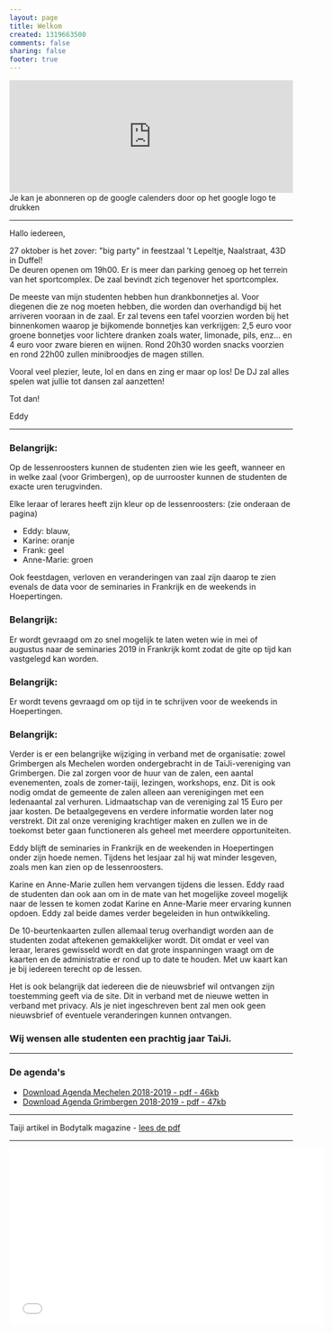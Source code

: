 ```yaml
---
layout: page
title: Welkom
created: 1319663500
comments: false
sharing: false  
footer: true
---
```


<iframe src="https://calendar.google.com/calendar/embed?showTitle=0&amp;showNav=0&amp;showDate=0&amp;showPrint=0&amp;showTabs=0&amp;showCalendars=0&amp;showTz=0&amp;mode=AGENDA&amp;height=200&amp;wkst=2&amp;hl=nl&amp;bgcolor=%23FFFFFF&amp;src=eddypresent.website%40gmail.com&amp;color=%232F6309&amp;src=bnt52stornmaupomm1p01afrt0%40group.calendar.google.com&amp;color=%23125A12&amp;src=sv4bkhqqsf8snmhcjmhj8hqma4%40group.calendar.google.com&amp;color=%235F6B02&amp;ctz=Europe%2FBrussels" style="border-width:0" width="100%" height="200" frameborder="0" scrolling="no"></iframe>
Je kan je abonneren op de google calenders door op het google logo te drukken

---
Hallo iedereen,
 
27 oktober is het zover: "big party" in feestzaal ’t Lepeltje, Naalstraat, 43D in Duffel!  
De deuren openen om 19h00. Er is meer dan parking genoeg op het terrein van het sportcomplex. De zaal bevindt zich tegenover het sportcomplex.  
  
De meeste van mijn studenten hebben hun drankbonnetjes al. Voor diegenen die ze nog moeten hebben, die worden dan overhandigd bij het arriveren vooraan in de zaal. Er zal tevens een tafel voorzien worden bij het binnenkomen waarop je bijkomende bonnetjes kan verkrijgen: 2,5 euro voor groene bonnetjes voor lichtere dranken zoals water, limonade, pils, enz… en 4 euro voor zware bieren en wijnen. Rond 20h30 worden snacks voorzien en rond 22h00 zullen minibroodjes de magen stillen.  
   
Vooral veel plezier, leute, lol en dans en zing er maar op los! De DJ zal alles spelen wat jullie tot dansen zal aanzetten!  
   
Tot dan!  
   
Eddy

---
### Belangrijk: 

Op de lessenroosters kunnen de studenten zien wie les geeft, wanneer en in welke zaal (voor Grimbergen), op de uurrooster kunnen de studenten de exacte uren terugvinden. 

Elke leraar of lerares heeft zijn kleur op de lessenroosters: (zie onderaan de pagina)
- Eddy: blauw, 
- Karine: oranje 
- Frank: geel 
- Anne-Marie: groen

Ook feestdagen, verloven en veranderingen van zaal zijn daarop te zien evenals de data voor de seminaries in Frankrijk en de weekends in Hoepertingen. 

### Belangrijk: 
Er wordt gevraagd om zo snel mogelijk te laten weten wie in mei of augustus naar de seminaries 2019 in Frankrijk komt zodat de gite op tijd kan vastgelegd kan worden. 
### Belangrijk: 
Er wordt tevens gevraagd om op tijd in te schrijven voor de weekends in Hoepertingen. 
### Belangrijk: 
Verder is er een belangrijke wijziging in verband met de organisatie: zowel Grimbergen als Mechelen worden ondergebracht in de TaiJi-vereniging van Grimbergen. Die zal zorgen voor de huur van de zalen, een aantal evenementen, zoals de zomer-taiji, lezingen, workshops, enz. Dit is ook nodig omdat de gemeente de zalen alleen aan verenigingen met een ledenaantal zal verhuren. Lidmaatschap van de vereniging zal 15 Euro per jaar kosten. De betaalgegevens en verdere informatie worden later nog verstrekt. Dit zal onze vereniging krachtiger maken en zullen we in de toekomst beter gaan functioneren als geheel met meerdere opportuniteiten.  

Eddy blijft de seminaries in Frankrijk en de weekenden in Hoepertingen onder zijn hoede nemen. Tijdens het lesjaar zal hij wat minder lesgeven, zoals men kan zien op de lessenroosters. 

Karine en Anne-Marie zullen hem vervangen tijdens die lessen. Eddy raad de studenten dan ook aan om in de mate van het mogelijke zoveel mogelijk naar de lessen te komen zodat Karine en Anne-Marie meer ervaring kunnen opdoen. Eddy zal beide dames verder begeleiden in hun ontwikkeling. 

De 10-beurtenkaarten zullen allemaal terug overhandigt worden aan de studenten zodat aftekenen gemakkelijker wordt. Dit omdat er veel van leraar, lerares gewisseld wordt en dat grote inspanningen vraagt om de kaarten en de administratie er rond up to date te houden. Met uw kaart kan je bij iedereen terecht op de lessen. 

Het is ook belangrijk dat iedereen die de nieuwsbrief wil ontvangen zijn toestemming geeft via de site. Dit in verband met de nieuwe wetten in verband met privacy. Als je niet ingeschreven bent zal men ook geen nieuwsbrief of eventuele veranderingen kunnen ontvangen. 


### Wij wensen alle studenten een prachtig jaar TaiJi. 


---

### De agenda's

* [Download Agenda Mechelen 2018-2019 - pdf - 46kb](/flyers/Mechelen_2018-2019.pdf) 
* [Download Agenda Grimbergen 2018-2019 - pdf - 47kb](/flyers/Grimbergen_2018-2019.pdf) 

---
Taiji artikel in Bodytalk magazine - [lees de pdf](/flyers/TaiChi_voor_lichaam_en_geest_bodytalk.PDF)

---
<iframe width="560"  height="315" src="//www.youtube.com/embed/bjQ3ZA9TKTk?rel=0" frameborder="0" allowfullscreen></iframe>

